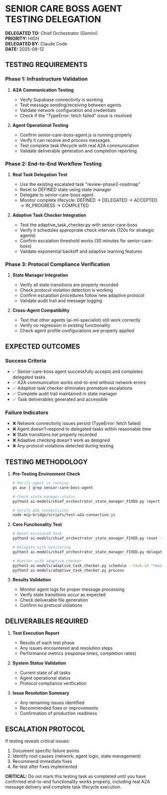 # SENIOR CARE BOSS AGENT TESTING DELEGATION

**DELEGATED TO:** Chief Orchestrator (Gemini)  
**PRIORITY:** HIGH  
**DELEGATED BY:** Claude Code  
**DATE:** 2025-08-12

## TESTING REQUIREMENTS

### Phase 1: Infrastructure Validation
1. **A2A Communication Testing**
   - Verify Supabase connectivity is working
   - Test message sending/receiving between agents
   - Validate network configuration and credentials
   - Check if the "TypeError: fetch failed" issue is resolved

2. **Agent Operational Testing**
   - Confirm senior-care-boss-agent.js is running properly
   - Verify it can receive and process messages
   - Test complete task lifecycle with real A2A communication
   - Validate deliverable generation and completion reporting

### Phase 2: End-to-End Workflow Testing
1. **Real Task Delegation Test**
   - Use the existing escalated task "review-phase2-roadmap"
   - Reset to DEFINED state using state manager
   - Delegate to senior-care-boss agent
   - Monitor complete lifecycle: DEFINED → DELEGATED → ACCEPTED → IN_PROGRESS → COMPLETED

2. **Adaptive Task Checker Integration**
   - Test the adaptive_task_checker.py with senior-care-boss
   - Verify it schedules appropriate check intervals (120s for strategic agents)
   - Confirm escalation threshold works (30 minutes for senior-care-boss)
   - Validate exponential backoff and adaptive learning features

### Phase 3: Protocol Compliance Verification
1. **State Manager Integration**
   - Verify all state transitions are properly recorded
   - Check protocol violation detection is working
   - Confirm escalation procedures follow new adaptive protocol
   - Validate audit trail and message logging

2. **Cross-Agent Compatibility**
   - Test that other agents (ai-ml-specialist) still work correctly
   - Verify no regression in existing functionality
   - Check agent profile configurations are properly applied

## EXPECTED OUTCOMES

### Success Criteria
- ✅ Senior-care-boss agent successfully accepts and completes delegated tasks
- ✅ A2A communication works end-to-end without network errors
- ✅ Adaptive task checker eliminates premature escalations
- ✅ Complete audit trail maintained in state manager
- ✅ Task deliverables generated and accessible

### Failure Indicators
- ❌ Network connectivity issues persist (TypeError: fetch failed)
- ❌ Agent doesn't respond to delegated tasks within reasonable time
- ❌ State transitions not properly recorded
- ❌ Adaptive checking doesn't work as designed
- ❌ Any protocol violations detected during testing

## TESTING METHODOLOGY

1. **Pre-Testing Environment Check**
   ```bash
   # Verify agent is running
   ps aux | grep senior-care-boss-agent
   
   # Check state manager status
   python3 ai-models/chief_orchestrator_state_manager_FIXED.py report
   
   # Verify A2A connectivity
   node mcp-bridge/scripts/test-a2a-connection.js
   ```

2. **Core Functionality Test**
   ```bash
   # Reset escalated task
   python3 ai-models/chief_orchestrator_state_manager_FIXED.py reset --task-id "review-phase2-roadmap" --state "DEFINED"
   
   # Delegate with monitoring
   python3 ai-models/chief_orchestrator_state_manager_FIXED.py delegate --task-id "review-phase2-roadmap"
   
   # Monitor with adaptive checker
   python3 ai-models/adaptive_task_checker.py schedule --task-id "review-phase2-roadmap" --agent "senior-care-boss"
   python3 ai-models/adaptive_task_checker.py process
   ```

3. **Results Validation**
   - Monitor agent logs for proper message processing
   - Verify state transitions occur as expected
   - Check deliverable file generation
   - Confirm no protocol violations

## DELIVERABLES REQUIRED

1. **Test Execution Report**
   - Results of each test phase
   - Any issues encountered and resolution steps
   - Performance metrics (response times, completion rates)

2. **System Status Validation**
   - Current state of all tasks
   - Agent operational status
   - Protocol compliance verification

3. **Issue Resolution Summary**
   - Any remaining issues identified
   - Recommended fixes or improvements
   - Confirmation of production readiness

## ESCALATION PROTOCOL

If testing reveals critical issues:
1. Document specific failure points
2. Identify root causes (network, agent logic, state management)
3. Recommend immediate fixes
4. Re-test after fixes implemented

**CRITICAL:** Do not mark this testing task as completed until you have confirmed end-to-end functionality works properly, including real A2A message delivery and complete task lifecycle execution.